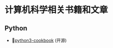 # 计算机科学相关书籍和文章

## Python
- 🌟[python3-cookbook](https://python3-cookbook.readthedocs.io/zh-cn/latest/) (开源)
